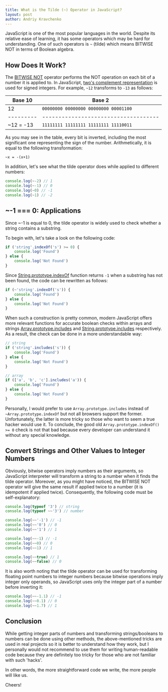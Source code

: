 ```yaml
---
title: What is the Tilde (~) Operator in JavaScript?
layout: post
author: Andriy Kravchenko
---
```


JavaScript is one of the most popular languages in the world. Despite its relative ease of learning, it has some operators which may be hard for understanding. One of such operators is `~` (tilde) which means BITWISE NOT in terms of Boolean algebra.

How Does It Work?
---
The [BITWISE NOT](https://developer.mozilla.org/en-US/docs/Web/JavaScript/Reference/Operators/Bitwise_Operators#(Bitwise_NOT)) operator performs the NOT operation on each bit of a number it is applied to. In JavaScript, [two's complement representation](https://en.wikipedia.org/wiki/Signed_number_representations#Two's_complement) is used for signed integers. For example, `~12` transforms to `-13` as follows:

| Base 10   | Base 2                               |
| --------- | ------------------------------------ |
| 12        | `00000000 00000000 00000000 00001100`|
| --------- | ------------------------------------ |
| ~12 = -13 | `11111111 11111111 11111111 11110011`|

As you may see in the table, every bit is inverted, including the most significant one representing the sign of the number. Arithmetically, it is equal to the following transformation:

```
~x = -(x+1)
```

In addition, let's see what the tilde operator does while applied to different numbers:

```javascript
console.log(~-2) // 1
console.log(~-1) // 0
console.log(~0) // -1
console.log(~1) // -2
```

~-1 === 0: Applications
---

Since ~-1 is equal to 0, the tilde operator is widely used to check whether a string contains a substring.

To begin with, let's take a look on the following code:

```javascript
if ('string'.indexOf('s') >= 0) {
    console.log('Found')
} else {
    console.log('Not Found')
}
```

Since [String.prototype.indexOf](https://developer.mozilla.org/en-US/docs/Web/JavaScript/Reference/Global_Objects/String/indexOf) function returns `-1` when a substring has not been found, the code can be rewritten as follows:

```javascript
if (~'string'.indexOf('s')) {
    console.log('Found')
} else {
    console.log('Not Found')
}
```

When such a construction is pretty common, modern JavaScript offers more relevant functions for accurate boolean checks within arrays and strings [Array.prototype.includes](https://developer.mozilla.org/en-US/docs/Web/JavaScript/Reference/Global_Objects/Array/includes) and [String.prototype.includes](https://developer.mozilla.org/en-US/docs/Web/JavaScript/Reference/Global_Objects/String/includes) respectively. As a result, the check can be done in a more understandable way:
```javascript
// string
if ('string'.includes('s')) {
    console.log('Found')
} else {
    console.log('Not Found')
}

// array
if (['a', 'b', 'c'].includes('a')) {
    console.log('Found')
} else {
    console.log('Not Found')
}
``` 

Personally, I would prefer to use `Array.prototype.includes` instead of `~Array.prototype.indexOf` but not all browsers support the former. Unfortunately, the latter is more tricky so those who want to seem a true hacker would use it. To conclude, the good old `Array.prototype.indexOf() >= 0` check is not that bad because every developer can understand it without any special knowledge.

Convert Strings and Other Values to Integer Numbers
---
Obviously, bitwise operators imply numbers as their arguments, so JavaScript interpreter will transform a string to a number when it finds the tilde operator. Moreover, as you might have noticed, the BITWISE NOT operator will give the same result if applied twice to a number (it is idempotent if applied twice). Consequently, the following code must be self-explanatory:

```javascript
console.log(typeof '3') // string
console.log(typeof ~~'3') // number

console.log(~~'-1') // -1
console.log(~~'0') // 0
console.log(~~'1') // 1

console.log(~~-1) // -1
console.log(~~0) // 0
console.log(~~1) // 1

console.log(~~true) // 1
console.log(~~false) // 0
``` 

It is also worth noting that the tilde operator can be used for transforming floating point numbers to integer numbers because bitwise operations imply integer only operands, so JavaScript uses only the integer part of a number before inverting it:

```javascript
console.log(~~-1.1) // -1
console.log(~~0.1) // 0
console.log(~~1.7) // 1
```   
 

Conclusion
---
While getting integer parts of numbers and transforming strings/booleans to numbers can be done using other methods, the above-mentioned tricks are used in real projects so it is better to understand how they work, but I personally would not recommend to use them for writing human-readable code because they are definitely too tricky for those who are not familiar with such 'hacks'.

In other words, the more straightforward code we write, the more people will like us.

Cheers! 